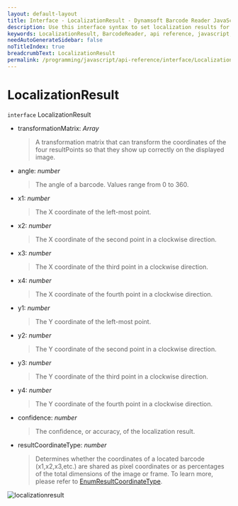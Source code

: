 ```yaml
---
layout: default-layout
title: Interface - LocalizationResult - Dynamsoft Barcode Reader JavaScript Edition API
description: Use this interface syntax to set localization results for barcodes  when using Dynamsoft Barcode Reader JavaScript Edition in your project.
keywords: LocalizationResult, BarcodeReader, api reference, javascript, js
needAutoGenerateSidebar: false
noTitleIndex: true
breadcrumbText: LocalizationResult
permalink: /programming/javascript/api-reference/interface/LocalizationResult.html
---
```



# LocalizationResult

`interface` LocalizationResult

* transformationMatrix: *Array<number>*

  > A transformation matrix that can transform the coordinates of the four resultPoints so that they show up correctly on the displayed image.

* angle: *number*

  > The angle of a barcode. Values range from 0 to 360.

* x1: *number*

  > The X coordinate of the left-most point.

* x2: *number*

  > The X coordinate of the second point in a clockwise direction.

* x3: *number*

  > The X coordinate of the third point in a clockwise direction.

* x4: *number*

  > The X coordinate of the fourth point in a clockwise direction.

* y1: *number*

  > The Y coordinate of the left-most point.

* y2: *number*

  > The Y coordinate of the second point in a clockwise direction.

* y3: *number*

  > The Y coordinate of the third point in a clockwise direction.

* y4: *number*

  > The Y coordinate of the fourth point in a clockwise direction.

* confidence: *number*

  > The confidence, or accuracy, of the localization result.

* resultCoordinateType: *number*

  > Determines whether the coordinates of a located barcode (x1,x2,x3,etc.) are shared as pixel coordinates or as percentages of the total dimensions of the image or frame. To learn more, please refer to [EnumResultCoordinateType](../enum/EnumResultCoordinateType.md).

![localizationresult](../assets/localizationresult.png)
